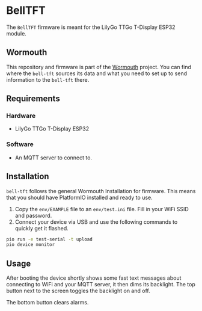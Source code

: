 # BellTFT

The `BellTFT` firmware is meant for the LilyGo TTGo T-Display ESP32 module.

## Wormouth

This repository and firmware is part of the [Wormouth](https://supakeen.com/project/wormouth)
project. You can find where the `bell-tft` sources its data and what you need to set up to
send information to the `bell-tft` there.

## Requirements

### Hardware

- LilyGo TTGo T-Display ESP32

### Software

- An MQTT server to connect to.

## Installation

`bell-tft` follows the general Wormouth Installation for firmware. This means that you should
have PlatformIO installed and ready to use.

1. Copy the `env/EXAMPLE` file to an `env/test.ini` file. Fill in your WiFi SSID and password.
2. Connect your device via USB and use the following commands to quickly get it flashed.

```bash
pio run -e test-serial -t upload
pio device monitor
```

## Usage

After booting the device shortly shows some fast text messages about connecting to WiFi and
your MQTT server, it then dims its backlight. The top button next to the screen toggles the
backlight on and off.

The bottom button clears alarms.
